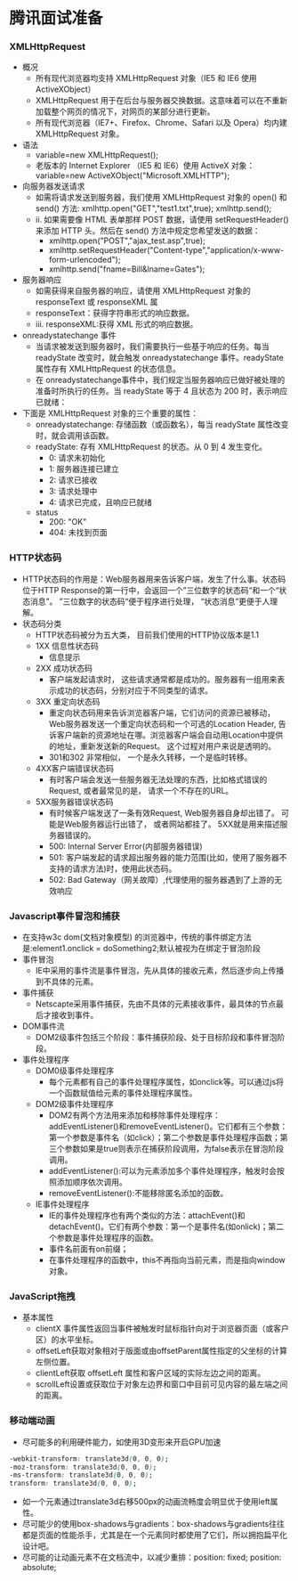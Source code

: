 # 腾讯面试准备

### XMLHttpRequest
- 概况
    + 所有现代浏览器均支持 XMLHttpRequest 对象（IE5 和 IE6 使用 ActiveXObject）
    + XMLHttpRequest 用于在后台与服务器交换数据。这意味着可以在不重新加载整个网页的情况下，对网页的某部分进行更新。
    + 所有现代浏览器（IE7+、Firefox、Chrome、Safari 以及 Opera）均内建 XMLHttpRequest 对象。
- 语法
    + variable=new XMLHttpRequest();
    + 老版本的 Internet Explorer （IE5 和 IE6）使用 ActiveX 对象：variable=new ActiveXObject("Microsoft.XMLHTTP");
- 向服务器发送请求
    + 如需将请求发送到服务器，我们使用 XMLHttpRequest 对象的 open() 和 send() 方法: xmlhttp.open("GET","test1.txt",true); xmlhttp.send();
    + ii.   如果需要像 HTML 表单那样 POST 数据，请使用 setRequestHeader() 来添加 HTTP 头。然后在 send() 方法中规定您希望发送的数据：
        * xmlhttp.open("POST","ajax_test.asp",true);
        * xmlhttp.setRequestHeader("Content-type","application/x-www-form-urlencoded");
        * xmlhttp.send("fname=Bill&lname=Gates");
- 服务器响应
    + 如需获得来自服务器的响应，请使用 XMLHttpRequest 对象的 responseText 或 responseXML 属
    + responseText：获得字符串形式的响应数据。
    + iii.  responseXML:获得 XML 形式的响应数据。
- onreadystatechange 事件
    + 当请求被发送到服务器时，我们需要执行一些基于响应的任务。每当 readyState 改变时，就会触发 onreadystatechange 事件。readyState 属性存有 XMLHttpRequest 的状态信息。
    + 在 onreadystatechange事件中，我们规定当服务器响应已做好被处理的准备时所执行的任务。当 readyState 等于 4 且状态为 200 时，表示响应已就绪：
- 下面是 XMLHttpRequest 对象的三个重要的属性：
    + onreadystatechange: 存储函数（或函数名），每当 readyState 属性改变时，就会调用该函数。
    + readyState: 存有 XMLHttpRequest 的状态。从 0 到 4 发生变化。
        * 0: 请求未初始化
        * 1: 服务器连接已建立
        * 2: 请求已接收
        * 3: 请求处理中
        * 4: 请求已完成，且响应已就绪
    + status
        * 200: "OK"
        * 404: 未找到页面

### HTTP状态码
- HTTP状态码的作用是：Web服务器用来告诉客户端，发生了什么事。状态码位于HTTP Response的第一行中，会返回一个”三位数字的状态码“和一个“状态消息”。 ”三位数字的状态码“便于程序进行处理， “状态消息”更便于人理解。
- 状态码分类
    + HTTP状态码被分为五大类， 目前我们使用的HTTP协议版本是1.1
    + 1XX 信息性状态码
        * 信息提示
    + 2XX 成功状态码
        * 客户端发起请求时， 这些请求通常都是成功的。服务器有一组用来表示成功的状态码，分别对应于不同类型的请求。
    + 3XX 重定向状态码
        * 重定向状态码用来告诉浏览器客户端，它们访问的资源已被移动，Web服务器发送一个重定向状态码和一个可选的Location Header, 告诉客户端新的资源地址在哪。浏览器客户端会自动用Location中提供的地址，重新发送新的Request。 这个过程对用户来说是透明的。
        * 301和302 非常相似， 一个是永久转移，一个是临时转移。
    + 4XX客户端错误状态码
        * 有时客户端会发送一些服务器无法处理的东西，比如格式错误的Request, 或者最常见的是， 请求一个不存在的URL。
    + 5XX服务器错误状态码
        * 有时候客户端发送了一条有效Request,
        Web服务器自身却出错了。 可能是Web服务器运行出错了， 或者网站都挂了。  5XX就是用来描述服务器错误的。
        * 500: Internal Server Error(内部服务器错误)
        * 501: 客户端发起的请求超出服务器的能力范围(比如，使用了服务器不支持的请求方法)时，使用此状态码。
        * 502: Bad Gateway（网关故障）,代理使用的服务器遇到了上游的无效响应

### Javascript事件冒泡和捕获
- 在支持w3c dom(文档对象模型) 的浏览器中，传统的事件绑定方法是:element1.onclick = doSomething2;默认被视为在绑定于冒泡阶段
- 事件冒泡
    + IE中采用的事件流是事件冒泡，先从具体的接收元素，然后逐步向上传播到不具体的元素。
- 事件捕获
    + Netscapte采用事件捕获，先由不具体的元素接收事件，最具体的节点最后才接收到事件。
- DOM事件流
    + DOM2级事件包括三个阶段：事件捕获阶段、处于目标阶段和事件冒泡阶段。
- 事件处理程序
    + DOM0级事件处理程序
        * 每个元素都有自己的事件处理程序属性，如onclick等。可以通过js将一个函数赋值给元素的事件处理程序属性。
    + DOM2级事件处理程序
        * DOM2有两个方法用来添加和移除事件处理程序：addEventListener()和removeEventListener()。它们都有三个参数：第一个参数是事件名（如click）；第二个参数是事件处理程序函数；第三个参数如果是true则表示在捕获阶段调用，为false表示在冒泡阶段调用。
        * addEventListener():可以为元素添加多个事件处理程序，触发时会按照添加顺序依次调用。
        * removeEventListener():不能移除匿名添加的函数。
    + IE事件处理程序
        * IE的事件处理程序也有两个类似的方法：attachEvent()和detachEvent()。它们有两个参数：第一个是事件名(如onlick)；第二个参数是事件处理程序的函数。
        * 事件名前面有on前缀；
        * 在事件处理程序的函数中，this不再指向当前元素，而是指向window对象。

### JavaScript拖拽
- 基本属性
    + clientX 事件属性返回当事件被触发时鼠标指针向对于浏览器页面（或客户区）的水平坐标。
    + offsetLeft获取对象相对于版面或由offsetParent属性指定的父坐标的计算左侧位置。
    + clientLeft获取 offsetLeft 属性和客户区域的实际左边之间的距离。
    + scrollLeft设置或获取位于对象左边界和窗口中目前可见内容的最左端之间的距离。

### 移动端动画
- 尽可能多的利用硬件能力，如使用3D变形来开启GPU加速
``` CSS
-webkit-transform: translate3d(0, 0, 0);
-moz-transform: translate3d(0, 0, 0);
-ms-transform: translate3d(0, 0, 0);
transform: translate3d(0, 0, 0);
```
- 如一个元素通过translate3d右移500px的动画流畅度会明显优于使用left属性。
- 尽可能少的使用box-shadows与gradients：box-shadows与gradients往往都是页面的性能杀手，尤其是在一个元素同时都使用了它们，所以拥抱扁平化设计吧。
- 尽可能的让动画元素不在文档流中，以减少重排：position: fixed;
position: absolute;